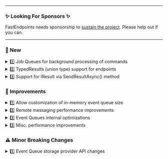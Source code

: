 
---

### ✨ Looking For Sponsors ✨

FastEndpoints needs sponsorship to [sustain the project](https://github.com/FastEndpoints/FastEndpoints/issues/449). Please help out if you can.

---

<!-- <details><summary>1️⃣ some title</summary></details> -->

### 📢 New

<details><summary>1️⃣ Job Queues for background processing of commands</summary>

Please see the documentation [here](https://fast-endpoints.com/docs/job-queues) for details.

</details>

<details><summary>2️⃣ TypedResults (union type) support for endpoints</summary>

Please see the documentation [here](#############################) for details.

</details>

<details><summary>3️⃣ Support for IResult via SendResultAsync() method</summary>

You can now use any `IResult` returned from `Results` static class of minimal apis.

```cs
[HttpGet("bad-result"), AllowAnonymous]
sealed class MyEndpoint : EndpointWithoutRequest
{
    public override async Task HandleAsync(CancellationToken c)
    {
        await SendResultAsync(Results.BadRequest());
    }
}
``` 

</details>

### 🚀 Improvements

<details><summary>1️⃣ Allow customization of in-memory event queue size</summary>

If you're are using the [default in-memory event storage providers](https://fast-endpoints.com/docs/remote-procedure-calls#event-bus-vs-event-queue), the size limit of their internal queues can now be specified like so:

```cs
InMemoryEventQueue.MaxLimit = 1000;
```
This limit is applied per queue. Each event type in the system has it's own independent queue. If there's 10 events in the system,
there will be 10X the number of events held in memory if they aren't being dequeued in a timely manner.

</details>

<details><summary>2️⃣ Remote messaging performance improvements</summary>

- Refactor logging to use code generated high performance logging.
- Reduce allocations for `void` commands by utilizing a static `EmptyObject` instance.

</details>

<details><summary>3️⃣ Event Queues internal optimizations</summary>

- Use `SemaphoreSlim`s instead of `Task.Delay(...)` for message pump

</details>

<details><summary>3️⃣ Misc. performance improvements</summary>

- Reduce boxing/unboxing in a few hot paths.

</details>

<!-- ### 🪲 Fixes -->

### ⚠️ Minor Breaking Changes

<details><summary>1️⃣ Event Queue storage provider API changes</summary>

There has been several implementation changes to the custom storage providers to provide a more user-friendly experience. Please see the updated [doc page](https://fast-endpoints.com/docs/remote-procedure-calls#reliable-event-queues-with-persistence) for the current usage.

</details>
